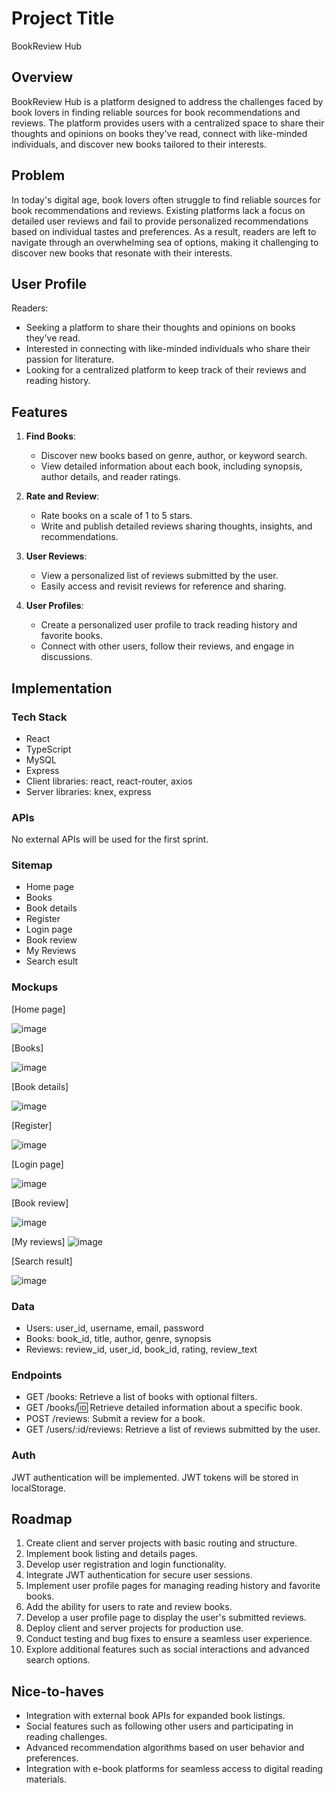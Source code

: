 # Project Title

BookReview Hub


## Overview

BookReview Hub is a platform designed to address the challenges faced by book lovers in finding reliable sources for book recommendations and reviews. The platform provides users with a centralized space to share their thoughts and opinions on books they've read, connect with like-minded individuals, and discover new books tailored to their interests.

## Problem

In today's digital age, book lovers often struggle to find reliable sources for book recommendations and reviews. Existing platforms lack a focus on detailed user reviews and fail to provide personalized recommendations based on individual tastes and preferences. As a result, readers are left to navigate through an overwhelming sea of options, making it challenging to discover new books that resonate with their interests.

## User Profile

Readers:
- Seeking a platform to share their thoughts and opinions on books they've read.
- Interested in connecting with like-minded individuals who share their passion for literature.
- Looking for a centralized platform to keep track of their reviews and reading history.

## Features

1. **Find Books**:
   - Discover new books based on genre, author, or keyword search.
   - View detailed information about each book, including synopsis, author details, and reader ratings.

2. **Rate and Review**:
   - Rate books on a scale of 1 to 5 stars.
   - Write and publish detailed reviews sharing thoughts, insights, and recommendations.

3. **User Reviews**:
   - View a personalized list of reviews submitted by the user.
   - Easily access and revisit reviews for reference and sharing.

4. **User Profiles**:
   - Create a personalized user profile to track reading history and favorite books.
   - Connect with other users, follow their reviews, and engage in discussions.

## Implementation

### Tech Stack

- React
- TypeScript
- MySQL
- Express
- Client libraries: react, react-router, axios
- Server libraries: knex, express

### APIs

No external APIs will be used for the first sprint.

### Sitemap

- Home page
- Books
- Book details
- Register
- Login page
- Book review
- My Reviews
- Search esult

### Mockups

[Home page]

![image](https://github.com/amyliu1437/capstone-bookreview/assets/45413051/b33c67a8-786a-4095-ba71-04b93bf03bab) 


[Books]

![image](https://github.com/amyliu1437/capstone-bookreview/assets/45413051/95ec9f0b-160a-4d9a-ad3d-f2a2ef74eb35)

[Book details]

![image](https://github.com/amyliu1437/capstone-bookreview/assets/45413051/e02e43b4-d46c-4b72-a1bc-7952c11311e0)


[Register]

![image](https://github.com/amyliu1437/capstone-bookreview/assets/45413051/9f62a63d-e4d5-4535-afb5-88337e29f7ae)

[Login page]

![image](https://github.com/amyliu1437/capstone-bookreview/assets/45413051/abb88aa8-c46b-4f5d-8671-040bf0615f61)

[Book review]

![image](https://github.com/amyliu1437/capstone-bookreview/assets/45413051/671a6ec2-59e7-4c42-b0df-21cd83e718e6)


[My reviews]
![image](https://github.com/amyliu1437/capstone-bookreview/assets/45413051/03025c63-3766-4bb0-807a-13bd3de9869c)

[Search result]

![image](https://github.com/amyliu1437/capstone-bookreview/assets/45413051/2f9c7884-376c-4939-8d9b-74c8d2d52e96)








### Data

- Users: user_id, username, email, password
- Books: book_id, title, author, genre, synopsis
- Reviews: review_id, user_id, book_id, rating, review_text

### Endpoints

- GET /books: Retrieve a list of books with optional filters.
- GET /books/:id: Retrieve detailed information about a specific book.
- POST /reviews: Submit a review for a book.
- GET /users/:id/reviews: Retrieve a list of reviews submitted by the user.

### Auth

JWT authentication will be implemented.
JWT tokens will be stored in localStorage.

## Roadmap

1. Create client and server projects with basic routing and structure.
2. Implement book listing and details pages.
3. Develop user registration and login functionality.
4. Integrate JWT authentication for secure user sessions.
5. Implement user profile pages for managing reading history and favorite books.
6. Add the ability for users to rate and review books.
7. Develop a user profile page to display the user's submitted reviews.
8. Deploy client and server projects for production use.
9. Conduct testing and bug fixes to ensure a seamless user experience.
10. Explore additional features such as social interactions and advanced search options.

## Nice-to-haves

- Integration with external book APIs for expanded book listings.
- Social features such as following other users and participating in reading challenges.
- Advanced recommendation algorithms based on user behavior and preferences.
- Integration with e-book platforms for seamless access to digital reading materials.
